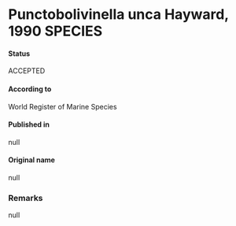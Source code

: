 Punctobolivinella unca Hayward, 1990 SPECIES
=======

#### Status
ACCEPTED

#### According to
World Register of Marine Species

#### Published in
null

#### Original name
null

### Remarks
null